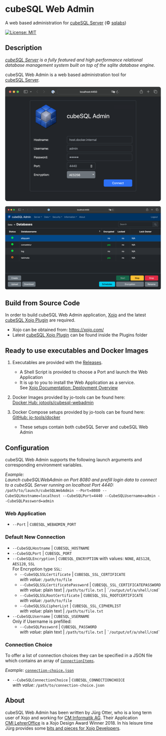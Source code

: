 # cubeSQL Web Admin
A web based administration for [cubeSQL Server](https://sqlabs.com/cubesql) (&copy; [sqlabs](https://sqlabs.com/))

[![License: MIT](https://img.shields.io/badge/License-MIT-green.svg)](LICENSE)

## Description

*[cubeSQL Server](https://sqlabs.com/cubesql) is a fully featured and high performance relational database management system built on top of the sqlite database engine.*

cubeSQL Web Admin is a web based administration tool for [cubeSQL Server](https://sqlabs.com/cubesql).

![ScreenShot: Login](screenshots/login.png?raw=true)

![ScreenShot: Databases](screenshots/databases.png?raw=true)

## Build from Source Code

In order to build cubeSQL Web Admin application, [Xojo](https://xojo.com/) and the latest [cubeSQL Xojo Plugin](https://github.com/cubesql/cubeSQLAdmin) are required.

- Xojo can be obtained from: https://xojo.com/
- Latest [cubeSQL Xojo Plugin](https://github.com/cubesql/cubeSQLAdmin) can be found inside the Plugins folder

## Ready to use executables and Docker Images

1. Executables are provided with the [Releases](https://github.com/cubesql/webadmin/releases).
   - A Shell Script is provided to choose a Port and launch the Web Application
   - It is up to you to install the Web Application as a service.  
     See [Xojo Documentation: Deployment Overview](https://documentation.xojo.com/topics/application_deployment/web/deployment_overview.html)

2. Docker Images provided by jo-tools can be found here:  
   [Docker Hub: jotools/cubesql-webadmin](https://hub.docker.com/r/jotools/cubesql-webadmin)

3. Docker Compose setups provided by jo-tools can be found here:  
   [GitHub: jo-tools/docker](https://github.com/jo-tools/docker)
   - These setups contain both cubeSQL Server and cubeSQL Web Admin

## Configuration

cubeSQL Web Admin supports the following launch arguments and corresponding environment variables.

*Example:*  
*Launch cubeSQLWebAdmin on Port 8080 and prefill login data to connect to a cubeSQL Server running on localhost Port 4440:*  
 `/path/to/launch/cubeSQLWebAdmin --Port=8080 --CubeSQLHostname=localhost --CubeSQLPort=4440 --CubeSQLUsername=admin --CubeSQLPassword=admin`

### Web Application
- `--Port` | `CUBESQL_WEBADMIN_PORT`

### Default New Connection

- `--CubeSQLHostname` | `CUBESQL_HOSTNAME`
- `--CubeSQLPort` | `CUBESQL_PORT`
- `--CubeSQLEncryption` | `CUBESQL_ENCRYPTION` with values: `NONE`, `AES128`, `AES128`, `SSL`  
  For Encryption type `SSL`:
  - `--CubeSQLSSLCertificate` | `CUBESQL_SSL_CERTIFICATE`  
    *with value:* `/path/to/file`
  - `--CubeSQLSSLCertificatePassword` | `CUBESQL_SSL_CERTIFICATEPASSWORD`  
    *with value:* plain text | `/path/to/file.txt` | `` `/output/of/a/shell/cmd` ``
  - `--CubeSQLSSLRootCertificate` | `CUBESQL_SSL_ROOTCERTIFICATE`  
    *with value:* `/path/to/file`
  - `--CubeSQLSSLCipherList` | `CUBESQL_SSL_CIPHERLIST`  
    *with value:* plain text | `/path/to/file.txt`
- `--CubeSQLUsername` | `CUBESQL_USERNAME`  
  Only if Username is prefilled:
  - `--CubeSQLPassword` | `CUBESQL_PASSWORD`  
    *with value:* plain text | `/path/to/file.txt` | `` `/output/of/a/shell/cmd` ``

### Connection Choice

To offer a list of connection choices they can be specified in a JSON file which contains an array of [`ConnectionItems`](./webapp/ConnectionItem.xojo_code).

*Example:* [`connection-choice.json`](./resources/connection-choice.json)

- `--CubeSQLConnectionChoice` | `CUBESQL_CONNECTIONCHOICE`  
  *with value:* `/path/to/connection-choice.json`


## About
cubeSQL Web Admin has been written by Jürg Otter, who is a long term user of Xojo and working for [CM Informatik AG](https://cmiag.ch/). Their Application [CMI LehrerOffice](https://cmi-bildung.ch/) is a Xojo Design Award Winner 2018. In his leisure time Jürg provides some [bits and pieces for Xojo Developers](https://www.jo-tools.ch/).
